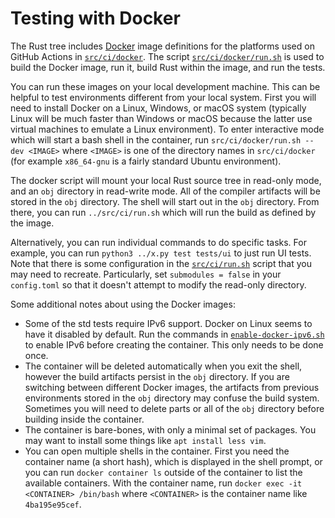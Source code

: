 # Testing with Docker

The Rust tree includes [Docker] image definitions for the platforms used on
GitHub Actions in [`src/ci/docker`].
The script [`src/ci/docker/run.sh`] is used to build the Docker image, run it,
build Rust within the image, and run the tests.

You can run these images on your local development machine. This can be
helpful to test environments different from your local system. First you will
need to install Docker on a Linux, Windows, or macOS system (typically Linux
will be much faster than Windows or macOS because the latter use virtual
machines to emulate a Linux environment). To enter interactive mode which will
start a bash shell in the container, run `src/ci/docker/run.sh --dev <IMAGE>`
where `<IMAGE>` is one of the directory names in `src/ci/docker` (for example
`x86_64-gnu` is a fairly standard Ubuntu environment).

The docker script will mount your local Rust source tree in read-only mode,
and an `obj` directory in read-write mode. All of the compiler artifacts will
be stored in the `obj` directory. The shell will start out in the `obj`
directory. From there, you can run `../src/ci/run.sh` which will run the build
as defined by the image.

Alternatively, you can run individual commands to do specific tasks. For
example, you can run `python3 ../x.py test tests/ui` to just run UI tests.
Note that there is some configuration in the [`src/ci/run.sh`] script that you
may need to recreate. Particularly, set `submodules = false` in your
`config.toml` so that it doesn't attempt to modify the read-only directory.

Some additional notes about using the Docker images:

- Some of the std tests require IPv6 support. Docker on Linux seems to have it
  disabled by default. Run the commands in [`enable-docker-ipv6.sh`] to enable
  IPv6 before creating the container. This only needs to be done once.
- The container will be deleted automatically when you exit the shell, however
  the build artifacts persist in the `obj` directory. If you are switching
  between different Docker images, the artifacts from previous environments
  stored in the `obj` directory may confuse the build system. Sometimes you
  will need to delete parts or all of the `obj` directory before building
  inside the container.
- The container is bare-bones, with only a minimal set of packages. You may
  want to install some things like `apt install less vim`.
- You can open multiple shells in the container. First you need the container
  name (a short hash), which is displayed in the shell prompt, or you can run
  `docker container ls` outside of the container to list the available
  containers. With the container name, run `docker exec -it <CONTAINER>
  /bin/bash` where `<CONTAINER>` is the container name like `4ba195e95cef`.

[Docker]: https://www.docker.com/
[`src/ci/docker`]: https://github.com/rust-lang/rust/tree/master/src/ci/docker
[`src/ci/docker/run.sh`]: https://github.com/rust-lang/rust/blob/master/src/ci/docker/run.sh
[`src/ci/run.sh`]: https://github.com/rust-lang/rust/blob/master/src/ci/run.sh
[`enable-docker-ipv6.sh`]: https://github.com/rust-lang/rust/blob/master/src/ci/scripts/enable-docker-ipv6.sh

